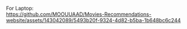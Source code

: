For Laptop:
<br/>
https://github.com/MOOUUAAD/Movies-Recommendations-website/assets/143042089/5493b20f-9324-4d82-b5ba-1b648bc6c244
